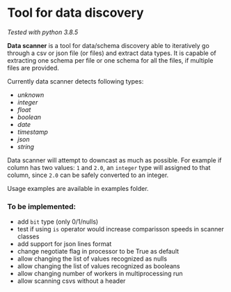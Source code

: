# Tool for data discovery

*Tested with python 3.8.5*

**Data scanner** is a tool for data/schema discovery able to iteratively go through a csv or json file (or files) and extract data types. It is capable of extracting one schema per file or one schema for all the files, if multiple files are provided.

Currently data scanner detects following types:
- *unknown*
- *integer*
- *float*
- *boolean*
- *date*
- *timestamp*
- *json*
- *string*

Data scanner will attempt to downcast as much as possible. For example if column has two values: `1` and `2.0`, an `integer` type will assigned to that column, since `2.0` can be safely converted to an integer.

Usage examples are available in examples folder.

### To be implemented:
- add `bit` type (only 0/1/nulls)
- test if using `is` operator would increase comparisson speeds in scanner classes
- add support for json lines format
- change negotiate flag in processor to be True as default
- allow changing the list of values recognized as nulls
- allow changing the list of values recognized as booleans
- allow changing number of workers in multiprocessing run
- allow scanning csvs without a header
